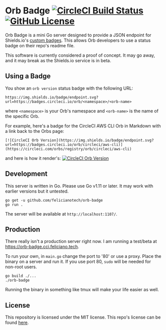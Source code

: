 # Orb Badge [![CircleCI Build Status](https://circleci.com/gh/felicianotech/orb-badge.svg?style=shield)](https://circleci.com/gh/felicianotech/orb-badge) [![GitHub License](https://img.shields.io/badge/license-MIT-blue.svg)](https://raw.githubusercontent.com/felicianotech/orb-badge/master/LICENSE)

Orb Badge is a mini Go server designed to provide a JSON endpoint for Shields.io's [custom badges](https://shields.io/#/endpoint).
This allows Orb developers to use a status badge on their repo's readme file.

This software is currently considered a proof of concept.
It may go away, and it may break as the Shields.io service is in beta.


## Using a Badge

You show an `orb version` status badge with the following URL:

`https://img.shields.io/badge/endpoint.svg?url=https://badges.circleci.io/orb/<namespace>/<orb-name>`

where `<namespace>` is your Orb's namespace and `<orb-name>` is the name of the specific Orb.

For example, here's a badge for the CircleCI AWS CLI Orb in Markdown with a link back to the Orbs page:

```
[![CircleCI Orb Version](https://img.shields.io/badge/endpoint.svg?url=https://badges.circleci.io/orb/circleci/aws-cli)](https://circleci.com/orbs/registry/orb/circleci/aws-cli)
```

and here is how it render's: [![CircleCI Orb Version](https://img.shields.io/badge/endpoint.svg?url=https://orb-badge.cci.feliciano.tech/circleci/aws-cli)](https://circleci.com/orbs/registry/orb/circleci/aws-cli)


## Development

This server is written in Go.
Please use Go v1.11 or later.
It may work with earlier versions but it untested.

```
go get -u github.com/felicianotech/orb-badge
go run .
```

The server will be available at `http://localhost:1107/`.

## Production

There really isn't a production server right now.
I am running a test/beta at https://orb-badge.cci.feliciano.tech.

To run your own, in `main.go` change the port to '80' or use a proxy.
Place the binary on a server and run it.
If you use port 80, `sudo` will be needed for non-root users.

```
go build ./...
./orb-badge
```

Running the binary in something like tmux will make your life easier as well.


## License

This repository is licensed under the MIT license.
This repo's license can be found [here](./LICENSE).
